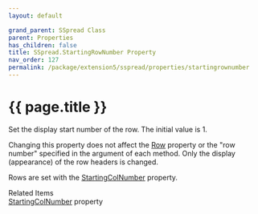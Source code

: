 ```yaml
---
layout: default

grand_parent: SSpread Class
parent: Properties
has_children: false
title: SSpread.StartingRowNumber Property
nav_order: 127
permalink: /package/extension5/sspread/properties/startingrownumber
---
```

# {{ page.title }}

Set the display start number of the row. The initial value is 1.

Changing this property does not affect the <a href="/package/extension5/sspread/properties/row">Row</a> property or the "row number" specified in the argument of each method. Only the display (appearance) of the row headers is changed.

Rows are set with the <a href="/package/extension5/sspread/properties/startingcolnumber">StartingColNumber</a> property.

Related Items<br>
<a href="/package/extension5/sspread/properties/startingcolnumber">StartingColNumber</a> property<br>